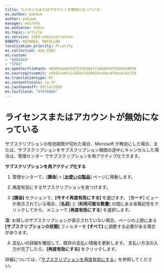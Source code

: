 ```yaml
---
title: ライセンスまたはアカウントが無効になっている
ms.author: pebaum
author: pebaum
manager: mnirkhe
ms.audience: Admin
ms.topic: article
ms.service: o365-administration
ROBOTS: NOINDEX, NOFOLLOW
localization_priority: Priority
ms.collection: Adm_O365
ms.custom:
- "9002459"
- "3764"
ms.openlocfilehash: 465b61ad0319f533656effa2b6b09f0194260920
ms.sourcegitcommit: c6692ce0fa1358ec3529e59ca0ecdfdea4cdc759
ms.translationtype: HT
ms.contentlocale: ja-JP
ms.lasthandoff: 09/14/2020
ms.locfileid: "47676060"
---
```

# <a name="license-or-account-disabled"></a>ライセンスまたはアカウントが無効になっている

サブスクリプションの有効期限が切れた場合、Microsoft が無効にした場合、または、サブスクリプションをサブスクリプション期間の途中にキャンセルした場合は、管理センター でサブスクリプションを再アクティブ化できます。

**サブスクリプションを再アクティブ化する**

1. 管理センターで、[**課金**]  >  [**[お使いの製品](https://go.microsoft.com/fwlink/p/?linkid=842054)**] ページに移動します。

2. 再度有効にするサブスクリプションを見つけます。

3. **[課金]** セクションで、**[今すぐ再度有効にする]** を選びます。 [**カード**] ビューが表示されている場合、[**名前**] と [**利用可能な数量**] の間にある省略記号をクリックしてから、メニューで [**再度有効にする**] を選択します。

**注**: お探しのサブスクリプションが表示されていない場合、ページの上部にある **[サブスクリプションの状態]** フィルターを **[すべて]** に調整する必要がある場合があります。

4. 支払いの詳細を確認して、既存の支払い情報を更新します。 支払い方法の入力が完了したら、**[再度有効にする]** をクリックします。

詳細については、「[サブスクリプションを再度有効にする](https://docs.microsoft.com/microsoft-365/commerce/subscriptions/reactivate-your-subscription)」を参照してください。